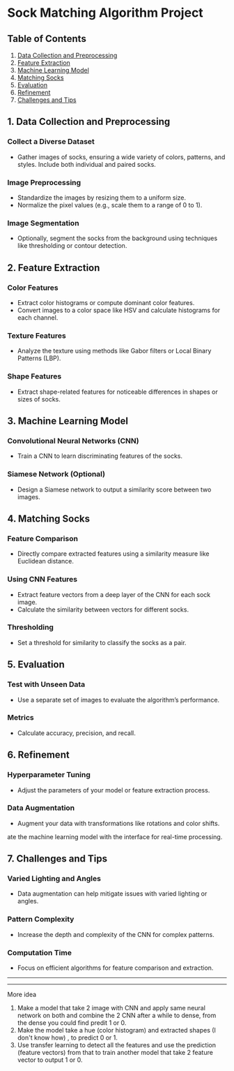 # Sock Matching Algorithm Project

## Table of Contents
1. [Data Collection and Preprocessing](#data-collection-and-preprocessing)
2. [Feature Extraction](#feature-extraction)
3. [Machine Learning Model](#machine-learning-model)
4. [Matching Socks](#matching-socks)
5. [Evaluation](#evaluation)
6. [Refinement](#refinement)
7. [Challenges and Tips](#challenges-and-tips)

## 1. Data Collection and Preprocessing
### Collect a Diverse Dataset
- Gather images of socks, ensuring a wide variety of colors, patterns, and styles. Include both individual and paired socks.

### Image Preprocessing
- Standardize the images by resizing them to a uniform size.
- Normalize the pixel values (e.g., scale them to a range of 0 to 1).

### Image Segmentation
- Optionally, segment the socks from the background using techniques like thresholding or contour detection.

## 2. Feature Extraction
### Color Features
- Extract color histograms or compute dominant color features.
- Convert images to a color space like HSV and calculate histograms for each channel.

### Texture Features
- Analyze the texture using methods like Gabor filters or Local Binary Patterns (LBP).

### Shape Features
- Extract shape-related features for noticeable differences in shapes or sizes of socks.

## 3. Machine Learning Model
### Convolutional Neural Networks (CNN)
- Train a CNN to learn discriminating features of the socks.

### Siamese Network (Optional)
- Design a Siamese network to output a similarity score between two images.

## 4. Matching Socks
### Feature Comparison
- Directly compare extracted features using a similarity measure like Euclidean distance.

### Using CNN Features
- Extract feature vectors from a deep layer of the CNN for each sock image.
- Calculate the similarity between vectors for different socks.

### Thresholding
- Set a threshold for similarity to classify the socks as a pair.

## 5. Evaluation
### Test with Unseen Data
- Use a separate set of images to evaluate the algorithm’s performance.

### Metrics
- Calculate accuracy, precision, and recall.

## 6. Refinement
### Hyperparameter Tuning
- Adjust the parameters of your model or feature extraction process.

### Data Augmentation
- Augment your data with transformations like rotations and color shifts.

ate the machine learning model with the interface for real-time processing.

## 7. Challenges and Tips
### Varied Lighting and Angles
- Data augmentation can help mitigate issues with varied lighting or angles.

### Pattern Complexity
- Increase the depth and complexity of the CNN for complex patterns.

### Computation Time
- Focus on efficient algorithms for feature comparison and extraction.
---------------------------------------------------------------------------------------------------------------------------
---------------------------------------------------------------------------------------------------------------------------

More idea
1. Make a model that take 2 image with CNN and apply same neural network on both and combine the 2 CNN after a while to dense, from the dense you could find predit 1 or 0.
2. Make the model take a hue (color histogram) and extracted shapes (I don't know how) , to predict 0 or 1.
3. Use transfer learning to detect all the features and use the prediction (feature vectors) from that to train another model that take 2 feature vector to output 1 or 0.
